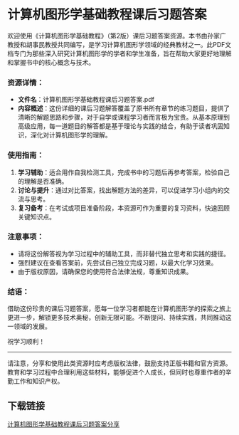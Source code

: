 # 计算机图形学基础教程课后习题答案

欢迎使用《计算机图形学基础教程》（第2版）课后习题答案资源。本书由孙家广教授和胡事民教授共同编写，是学习计算机图形学领域的经典教材之一。此PDF文档专门为那些深入研究计算机图形学的学者和学生准备，旨在帮助大家更好地理解和掌握书中的核心概念与技术。

### 资源详情：

- **文件名**：计算机图形学基础教程课后习题答案.pdf
- **内容概述**：这份详细的课后习题解答覆盖了原书所有章节的练习题目，提供了清晰的解题思路和步骤，对于自学或课程学习者而言极为宝贵。从基本原理到高级应用，每一道题目的解答都是基于理论与实践的结合，有助于读者巩固知识，深化对计算机图形学的理解。
  
### 使用指南：

1. **学习辅助**：适合用作自我检测工具，完成书中的习题后再参考答案，检验自己的理解是否准确。
2. **讨论与提升**：通过对比答案，找出解题方法的差异，可以促进学习小组内的交流与思考。
3. **复习备考**：在考试或项目准备阶段，本资源可作为重要的复习资料，快速回顾关键知识点。

### 注意事项：

- 请将这份解答视为学习过程中的辅助工具，而非替代独立思考和实践的捷径。
- 强烈建议在查看答案前，先尝试自己独立完成习题，以最大化学习效果。
- 由于版权原因，请确保您的使用符合法律法规，尊重知识成果。

### 结语：

借助这份珍贵的课后习题答案，愿每一位学习者都能在计算机图形学的探索之旅上更进一步，解锁更多技术奥秘，创新无限可能。不断提问、持续实践，共同推动这一领域的发展。

祝学习顺利！

--- 

请注意，分享和使用此类资源时应考虑版权法律，鼓励支持正版书籍和官方资源。教育和学习过程中合理利用这些材料，能够促进个人成长，但同时也尊重作者的辛勤工作和知识产权。

## 下载链接

[计算机图形学基础教程课后习题答案分享](https://pan.quark.cn/s/5abac66dfd14)